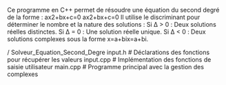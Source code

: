 Ce programme en C++ permet de résoudre une équation du second degré de la forme : ax2+bx+c=0 ax2+bx+c=0 Il utilise le discriminant pour déterminer le nombre et la nature des solutions : 
Si Δ > 0 : Deux solutions réelles distinctes. 
Si Δ = 0 : Une solution réelle unique. 
Si Δ < 0 : Deux solutions complexes sous la forme x=a+bix=a+bi.


/ Solveur_Equation_Second_Degre
input.h        # Déclarations des fonctions pour récupérer les valeurs
input.cpp      # Implémentation des fonctions de saisie utilisateur
main.cpp       # Programme principal avec la gestion des complexes
